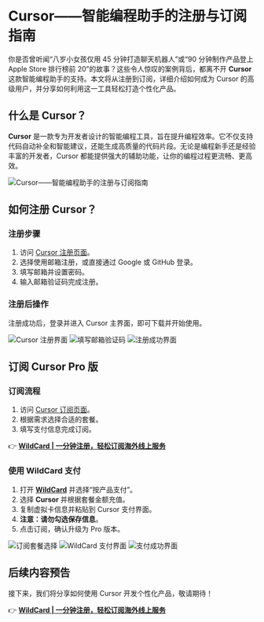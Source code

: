# Cursor——智能编程助手的注册与订阅指南

你是否曾听闻“八岁小女孩仅用 45 分钟打造聊天机器人”或“90 分钟制作产品登上 Apple Store 排行榜前 20”的故事？这些令人惊叹的案例背后，都离不开 **Cursor** 这款智能编程助手的支持。本文将从注册到订阅，详细介绍如何成为 Cursor 的高级用户，并分享如何利用这一工具轻松打造个性化产品。

## 什么是 Cursor？

**Cursor** 是一款专为开发者设计的智能编程工具，旨在提升编程效率。它不仅支持代码自动补全和智能建议，还能生成高质量的代码片段。无论是编程新手还是经验丰富的开发者，Cursor 都能提供强大的辅助功能，让你的编程过程更流畅、更高效。

![Cursor——智能编程助手的注册与订阅指南](https://bbtdd.com/img/9189244813674424.webp "Cursor——智能编程助手的注册与订阅指南")

## 如何注册 Cursor？

### 注册步骤
1. 访问 [Cursor 注册页面](https://bbtdd.com/WildCard)。
2. 选择使用邮箱注册，或直接通过 Google 或 GitHub 登录。
3. 填写邮箱并设置密码。
4. 输入邮箱验证码完成注册。

### 注册后操作
注册成功后，登录并进入 Cursor 主界面，即可下载并开始使用。

![Cursor 注册界面](https://bbtdd.com/img/71515579951.webp "Cursor 注册界面")
![填写邮箱验证码](https://bbtdd.com/img/515925579777925.webp "填写邮箱验证码")
![注册成功界面](https://bbtdd.com/img/370733506025529.webp "注册成功界面")

## 订阅 Cursor Pro 版

### 订阅流程
1. 访问 [Cursor 订阅页面](https://www.cursor.com/pricing)。
2. 根据需求选择合适的套餐。
3. 填写支付信息完成订阅。

👉 **[WildCard | 一分钟注册，轻松订阅海外线上服务](https://bbtdd.com/WildCard)**

### 使用 WildCard 支付
1. 打开 **[WildCard](https://bbtdd.com/WildCard)** 并选择“按产品支付”。
2. 选择 **Cursor** 并根据套餐金额充值。
3. 复制虚拟卡信息并粘贴到 Cursor 支付界面。
4. **注意：请勿勾选保存信息**。
5. 点击订阅，确认升级为 Pro 版本。

![订阅套餐选择](https://bbtdd.com/img/40102371290860.webp "订阅套餐选择")
![WildCard 支付界面](https://bbtdd.com/img/7502232483.webp "WildCard 支付界面")
![支付成功界面](https://bbtdd.com/img/103492939972.webp "支付成功界面")

## 后续内容预告
接下来，我们将分享如何使用 Cursor 开发个性化产品，敬请期待！

👉 **[WildCard | 一分钟注册，轻松订阅海外线上服务](https://bbtdd.com/WildCard)**
